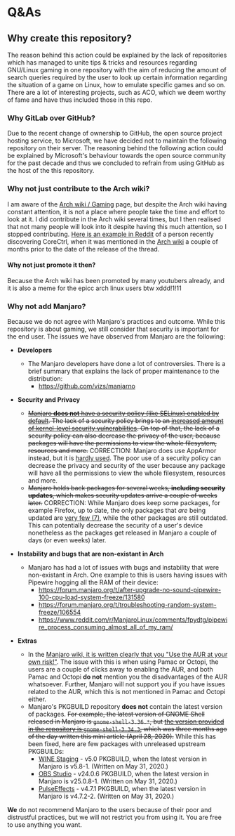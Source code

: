 # Q&As

## Why create this repository?

The reason behind this action could be explained by the lack of repositories which has managed to unite tips & tricks and resources regarding GNU/Linux gaming in one repository with the aim of reducing the amount of search queries required by the user to look up certain information regarding the situation of a game on Linux, how to emulate specific games and so on. There are a lot of interesting projects, such as ACO, which we deem worthy of fame and have thus included those in this repo.

### Why GitLab over GitHub?

Due to the recent change of ownership to GitHub, the open source project hosting service, to Microsoft, we have decided not to maintain the following repository on their server. The reasoning behind the following action could be explained by Microsoft's behaviour towards the open source community for the past decade and thus we concluded to refrain from using GitHub as the host of the this repository.

### Why not just contribute to the Arch wiki?

I am aware of the [Arch wiki / Gaming](https://wiki.archlinux.org/index.php/Gaming) page, but despite the Arch wiki having constant attention, it is not a place where people take the time and effort to look at it. I did contribute in the Arch wiki several times, but I then realised that not many people will look into it despite having this much attention, so I stopped contributing. [Here is an example in Reddit](https://www.reddit.com/r/linux_gaming/comments/fyuqc7/a_fantastic_amd_gpu_gui_software_for_linux/fn2723y?utm_source=share&utm_medium=web2x) of a person recently discovering CoreCtrl, when it was mentioned in the [Arch wiki](https://wiki.archlinux.org/index.php/AMDGPU#GUI_tools) a couple of months prior to the date of the release of the thread.

#### Why not just promote it then?

Because the Arch wiki has been promoted by many youtubers already, and it is also a meme for the epicc arch linux users btw xddd!1!11

### Why not add Manjaro?

Because we do not agree with Manjaro's practices and outcome. While this repository is about gaming, we still consider that security is important for the end user. The issues we have observed from Manjaro are the following:

- **Developers**
	- The Manjaro developers have done a lot of controversies. There is a brief summary that explains the lack of proper maintenance to the distribution:
		- https://github.com/vizs/manjarno

- **Security and Privacy**
	- ~~[Manjaro **does not** have a security policy (like SELinux) enabled by default](https://forum.manjaro.org/t/manjaro-why-you-have-no-selinux/128757). The lack of a security policy brings to an [increased amount of kernel-level security vulnerabilities](https://www.cvedetails.com/product/47/Linux-Linux-Kernel.html?vendor_id=33). On top of that, the lack of a security policy can also decrease the privacy of the user, because packages will have the permissions to view the whole filesystem, resources and more.~~ CORRECTION: Manjaro does use AppArmor instead, but it is [hardly used](https://www.reddit.com/r/linux/comments/g7f1y1/awesome_gnulinux_gaming_a_curated_list_of_awesome/fop4hsr?utm_source=share&utm_medium=web2x). The poor use of a security policy can decrease the privacy and security of the user because any package will have all the permissions to view the whole filesystem, resources and more.
	- ~~Manjaro holds back packages for several weeks, **including security updates**, which makes security updates arrive a couple of weeks later.~~ CORRECTION: While Manjaro does keep some packages, for example Firefox, up to date, the only packages that *are* being updated are [very few (7)](https://gitlab.manjaro.org/security-overlay), while the other packages are still outdated. This can potentially decrease the security of a user's device nonetheless as the packages get released in Manjaro a couple of days (or even weeks) later.

- **Instability and bugs that are non-existant in Arch**
	- Manjaro has had a lot of issues with bugs and instability that were non-existant in Arch. One example to this is users having issues with Pipewire hogging all the RAM of their device:
		- https://forum.manjaro.org/t/after-upgrade-no-sound-pipewire-100-cpu-load-system-freeze/131580
		- https://forum.manjaro.org/t/troubleshooting-random-system-freeze/106554
		- https://www.reddit.com/r/ManjaroLinux/comments/fpydtg/pipewire_process_consuming_almost_all_of_my_ram/

- **Extras**
	- In the [Manjaro wiki, it is written clearly that you "Use the AUR at your own risk!"](https://wiki.manjaro.org/index.php/Arch_User_Repository#Overview). The issue with this is when using Pamac or Octopi, the users are a couple of clicks away to enabling the AUR, and both Pamac and Octopi **do not** mention you the disadvantages of the AUR whatsoever. Further, Manjaro will not support you if you have issues related to the AUR, which this is not mentioned in Pamac and Octopi either.
	- Manjaro's PKGBUILD repository **does not** contain the latest version of packages. ~~For example, the latest version of GNOME Shell released in Manjaro is `gnome-shell-3.36.*`, but [the version provided in the repository is `gnome-shell-3.34.3`](https://gitlab.manjaro.org/arch-packages/extra/gnome-shell/-/commits/packages/gnome-shell/repos/extra-x86_64/PKGBUILD), which was three months ago of the day written this mini article (April 28, 2020).~~ While this has been fixed, here are few packages with unreleased upstream PKGBUILDs:
		- [WINE Staging](https://gitlab.manjaro.org/arch-packages/multilib/wine-staging/-/blob/packages/wine-staging/repos/multilib-x86_64/PKGBUILD) - v5.0 PKGBUILD, when the latest version in Manjaro is v5.8-1. (Written on May 31, 2020.)
		- [OBS Studio](https://gitlab.manjaro.org/arch-packages/community/obs-studio/-/blob/packages/obs-studio/repos/community-x86_64/PKGBUILD) - v24.0.6 PKGBUILD, when the latest version in Manjaro is v25.0.8-1. (Written on May 31, 2020.)
		- [PulseEffects](https://gitlab.manjaro.org/arch-packages/community/pulseeffects/-/blob/packages/pulseeffects/repos/community-x86_64/PKGBUILD) - v4.7.1 PKGBUILD, when the latest version in Manjaro is v4.7.2-2. (Written on May 31, 2020.)

**We** do not recommend Manjaro to the users because of their poor and distrustful practices, but we will not restrict you from using it. You are free to use anything you want.
